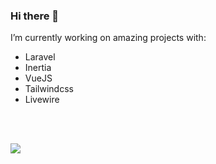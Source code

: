 ### Hi there 👋

I’m currently working on amazing projects with:

- Laravel
- Inertia
- VueJS
- Tailwindcss
- Livewire

<br><br>

<img src="https://skillicons.dev/icons?i=git,html,css, tailwindcss, js,vuejs, vite, php, laravel, mysql, linux, aws" />
